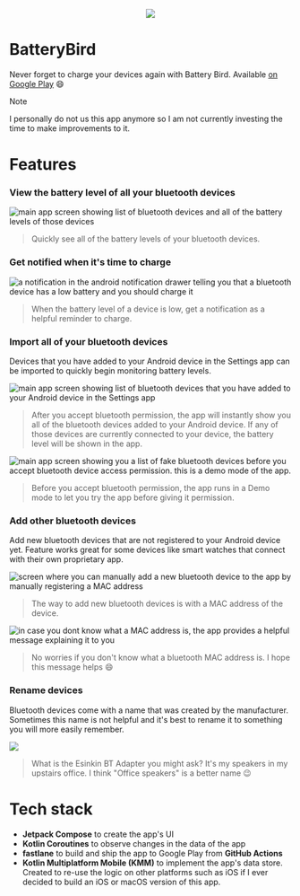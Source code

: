<p align="center">
  <a href="https://github.com/levibostian/BatteryBird/">
    <img src="https://raw.githubusercontent.com/levibostian/BatteryBird/main/docs/img/header.png?token=GHSAT0AAAAAACCTE2ZKBUX2MQKQFNZLVLSIZEJXB5A">
  </a>
</p>

# BatteryBird 

Never forget to charge your devices again with Battery Bird. Available [on Google Play](https://play.google.com/store/apps/details?id=earth.levi.bluetoothbattery) 😄

> [!NOTE]
> I personally do not us this app anymore so I am not currently investing the time to make improvements to it. 

# Features 

### View the battery level of all your bluetooth devices 

![main app screen showing list of bluetooth devices and all of the battery levels of those devices](docs/img/screenshot-monitoring.jpg)
> Quickly see all of the battery levels of your bluetooth devices.

### Get notified when it's time to charge 

![a notification in the android notification drawer telling you that a bluetooth device has a low battery and you should charge it](docs/img/screenshot-notification.jpg)
> When the battery level of a device is low, get a notification as a helpful reminder to charge. 

### Import all of your bluetooth devices

Devices that you have added to your Android device in the Settings app can be imported to quickly begin monitoring battery levels. 

![main app screen showing list of bluetooth devices that you have added to your Android device in the Settings app](docs/img/screenshot-import-devices.jpg)
> After you accept bluetooth permission, the app will instantly show you all of the bluetooth devices added to your Android device. If any of those devices are currently connected to your device, the battery level will be shown in the app. 

![main app screen showing you a list of fake bluetooth devices before you accept bluetooth device access permission. this is a demo mode of the app.](docs/img/screenshot-demo-mode.jpg)
> Before you accept bluetooth permission, the app runs in a Demo mode to let you try the app before giving it permission. 

### Add other bluetooth devices 

Add new bluetooth devices that are not registered to your Android device yet. Feature works great for some devices like smart watches that connect with their own proprietary app. 

![screen where you can manually add a new bluetooth device to the app by manually registering a MAC address](docs/img/screenshot-manually-add.jpg)
> The way to add new bluetooth devices is with a MAC address of the device. 

![in case you dont know what a MAC address is, the app provides a helpful message explaining it to you](docs/img/screenshot-manually-add-help.jpg)
> No worries if you don't know what a bluetooth MAC address is. I hope this message helps 😄

### Rename devices 

Bluetooth devices come with a name that was created by the manufacturer. Sometimes this name is not helpful and it's best to rename it to something you will more easily remember. 

![](docs/img/screenshot-rename.jpg)
> What is the Esinkin BT Adapter you might ask? It's my speakers in my upstairs office. I think "Office speakers" is a better name 😉

# Tech stack 

* **Jetpack Compose** to create the app's UI 
* **Kotlin Coroutines** to observe changes in the data of the app 
* **fastlane** to build and ship the app to Google Play from **GitHub Actions**
* **Kotlin Multiplatform Mobile (KMM)** to implement the app's data store. Created to re-use the logic on other platforms such as iOS if I ever decided to build an iOS or macOS version of this app. 


